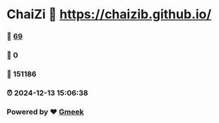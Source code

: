 # ChaiZi :link: https://chaizib.github.io/ 
### :page_facing_up: [69](https://chaizib.github.io//tag.html) 
### :speech_balloon: 0 
### :hibiscus: 151186 
### :alarm_clock: 2024-12-13 15:06:38 
### Powered by :heart: [Gmeek](https://github.com/Meekdai/Gmeek)
